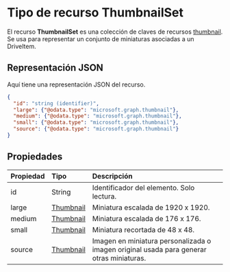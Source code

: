 # <a name="thumbnailset-resource-type"></a>Tipo de recurso ThumbnailSet

El recurso **ThumbnailSet** es una colección de claves de recursos [thumbnail](thumbnail.md). Se usa para representar un conjunto de miniaturas asociadas a un DriveItem.

## <a name="json-representation"></a>Representación JSON

Aquí tiene una representación JSON del recurso.

<!-- {
  "blockType": "resource",
  "optionalProperties": ["source", "small", "medium", "large"],
  "openType": true,
  "keyProperty": "id",
  "@odata.type": "microsoft.graph.thumbnailSet"
} -->

```json
{
  "id": "string (identifier)",
  "large": {"@odata.type": "microsoft.graph.thumbnail"},
  "medium": {"@odata.type": "microsoft.graph.thumbnail"},
  "small": {"@odata.type": "microsoft.graph.thumbnail"},
  "source": {"@odata.type": "microsoft.graph.thumbnail"}
}
```

## <a name="properties"></a>Propiedades

| Propiedad | Tipo                      | Descripción                                                                       |
|:---------|:--------------------------|:----------------------------------------------------------------------------------|
| id       | String                    | Identificador del elemento. Solo lectura.                                                |
| large    | [Thumbnail](thumbnail.md) | Miniatura escalada de 1920 x 1920.                                                     |
| medium   | [Thumbnail](thumbnail.md) | Miniatura escalada de 176 x 176.                                                       |
| small    | [Thumbnail](thumbnail.md) | Miniatura recortada de 48 x 48.                                                        |
| source   | [Thumbnail](thumbnail.md) | Imagen en miniatura personalizada o imagen original usada para generar otras miniaturas. |

<!-- uuid: 8fcb5dbc-d5aa-4681-8e31-b001d5168d79
2015-10-25 14:57:30 UTC -->
<!-- {
  "type": "#page.annotation",
  "description": "thumbnailSet resource",
  "keywords": "",
  "section": "documentation",
  "tocPath": ""
}-->
